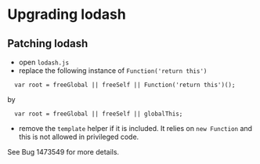 [//]: # (
  This Source Code Form is subject to the terms of the Mozilla Public License, v. 2.0. If a copy of the MPL was not distributed with this file, You can obtain one at http://mozilla.org/MPL/2.0/.
)

# Upgrading lodash

## Patching lodash

- open `lodash.js`
- replace the following instance of `Function('return this')`
```
  var root = freeGlobal || freeSelf || Function('return this')();
```

by

```
  var root = freeGlobal || freeSelf || globalThis;
```
- remove the `template` helper if it is included. It relies on `new Function` and this is not allowed in privileged code.

See Bug 1473549 for more details.